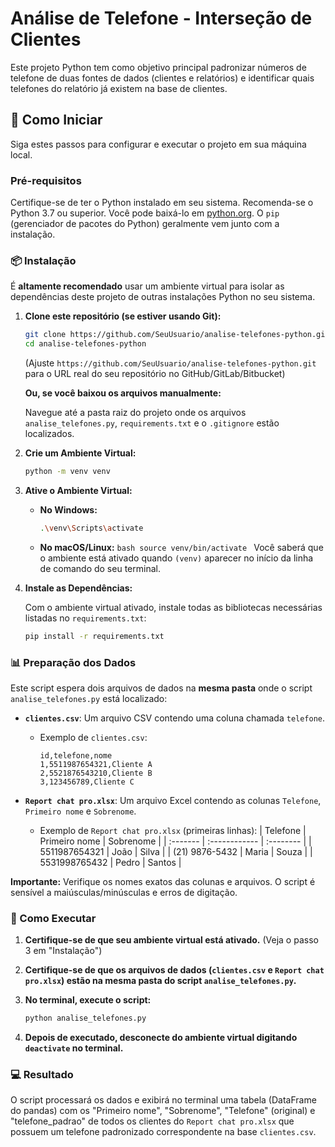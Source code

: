 # Análise de Telefone - Interseção de Clientes

Este projeto Python tem como objetivo principal padronizar números de telefone de duas fontes de dados (clientes e relatórios) e identificar quais telefones do relatório já existem na base de clientes.

## 🚀 Como Iniciar

Siga estes passos para configurar e executar o projeto em sua máquina local.

### Pré-requisitos

Certifique-se de ter o Python instalado em seu sistema. Recomenda-se o Python 3.7 ou superior.
Você pode baixá-lo em [python.org](https://www.python.org/downloads/). O `pip` (gerenciador de pacotes do Python) geralmente vem junto com a instalação.

### 📦 Instalação

É **altamente recomendado** usar um ambiente virtual para isolar as dependências deste projeto de outras instalações Python no seu sistema.

1.  **Clone este repositório (se estiver usando Git):**

    ```bash
    git clone https://github.com/SeuUsuario/analise-telefones-python.git
    cd analise-telefones-python
    ```

    (Ajuste `https://github.com/SeuUsuario/analise-telefones-python.git` para o URL real do seu repositório no GitHub/GitLab/Bitbucket)

    **Ou, se você baixou os arquivos manualmente:**

    Navegue até a pasta raiz do projeto onde os arquivos `analise_telefones.py`, `requirements.txt` e o `.gitignore` estão localizados.

2.  **Crie um Ambiente Virtual:**

    ```bash
    python -m venv venv
    ```

3.  **Ative o Ambiente Virtual:**

    - **No Windows:**
      ```bash
      .\venv\Scripts\activate
      ```
    - **No macOS/Linux:**
      `bash
source venv/bin/activate
`
      Você saberá que o ambiente está ativado quando `(venv)` aparecer no início da linha de comando do seu terminal.

4.  **Instale as Dependências:**

    Com o ambiente virtual ativado, instale todas as bibliotecas necessárias listadas no `requirements.txt`:

    ```bash
    pip install -r requirements.txt
    ```

### 📊 Preparação dos Dados

Este script espera dois arquivos de dados na **mesma pasta** onde o script `analise_telefones.py` está localizado:

- **`clientes.csv`**: Um arquivo CSV contendo uma coluna chamada `telefone`.

  - Exemplo de `clientes.csv`:
    ```csv
    id,telefone,nome
    1,5511987654321,Cliente A
    2,5521876543210,Cliente B
    3,123456789,Cliente C
    ```

- **`Report chat pro.xlsx`**: Um arquivo Excel contendo as colunas `Telefone`, `Primeiro nome` e `Sobrenome`.
  - Exemplo de `Report chat pro.xlsx` (primeiras linhas):
    | Telefone | Primeiro nome | Sobrenome |
    | :------- | :------------ | :-------- |
    | 5511987654321 | João | Silva |
    | (21) 9876-5432 | Maria | Souza |
    | 5531998765432 | Pedro | Santos |

**Importante:** Verifique os nomes exatos das colunas e arquivos. O script é sensível a maiúsculas/minúsculas e erros de digitação.

### 🏃 Como Executar

1.  **Certifique-se de que seu ambiente virtual está ativado.** (Veja o passo 3 em "Instalação")
2.  **Certifique-se de que os arquivos de dados (`clientes.csv` e `Report chat pro.xlsx`) estão na mesma pasta do script `analise_telefones.py`.**
3.  **No terminal, execute o script:**

    ```bash
    python analise_telefones.py
    ```

4.  **Depois de executado, desconecte do ambiente virtual digitando `deactivate` no terminal.**

### 💻 Resultado

O script processará os dados e exibirá no terminal uma tabela (DataFrame do pandas) com os "Primeiro nome", "Sobrenome", "Telefone" (original) e "telefone_padrao" de todos os clientes do `Report chat pro.xlsx` que possuem um telefone padronizado correspondente na base `clientes.csv`.
